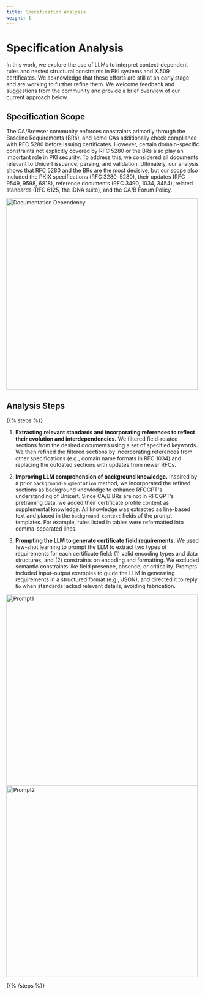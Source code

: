 ```yaml
---
title: Specification Analysis
weight: 1
---
```

# Specification Analysis
In this work, we explore the use of LLMs to interpret context-dependent rules and nested structural constraints in PKI systems and X.509 certificates. We acknowledge that these efforts are still at an early stage and are working to further refine them. We welcome feedback and suggestions from the community and provide a brief overview of our current approach below.


## Specification Scope
The CA/Browser community enforces constraints primarily through the Baseline Requirements (BRs), and some CAs additionally check compliance with RFC 5280 before issuing certificates. However, certain domain-specific constraints not explicitly covered by RFC 5280 or the BRs also play an important role in PKI security. To address this, we considered all documents relevant to Unicert issuance, parsing, and validation. Ultimately, our analysis shows that RFC 5280 and the BRs are the most decisive, but our scope also included the PKIX specifications (RFC 3280, 5280), their updates (RFC 9549, 9598, 6818), reference documents (RFC 3490, 1034, 3454), related standards (RFC 6125, the IDNA suite), and the CA/B Forum Policy.

<img src="https://zeriny.github.io/unicert/figs/rfc-dependency.png" width="500" alt="Documentation Dependency">

## Analysis Steps


{{% steps %}}
1. **Extracting relevant standards and incorporating references to reflect their evolution and interdependencies.**
   We filtered field-related sections from the desired documents using a set of specified keywords. We then refined the filtered sections by incorporating references from other specifications (e.g., domain name formats in RFC 1034) and replacing the outdated sections with updates from newer RFCs.

2. **Improving LLM comprehension of background knowledge.**
   Inspired by a prior ``background-augmentation`` method, we incorporated the refined sections as background knowledge to enhance RFCGPT's understanding of Unicert. Since CA/B BRs are not in RFCGPT’s pretraining data, we added their certificate profile content as supplemental knowledge. All knowledge was extracted as line-based text and placed in the ``background context`` fields of the prompt templates. For example, rules listed in tables were reformatted into comma-separated lines.

3. **Prompting the LLM to generate certificate field requirements.**
   We used few-shot learning to prompt the LLM to extract two types of requirements for each certificate field:
(1) valid encoding types and data structures, and 
(2) constraints on encoding and formatting. 
We excluded semantic constraints like field presence, absence, or criticality.
Prompts included input–output examples to guide the LLM in generating requirements in a structured format (e.g., JSON), and directed it to reply ``No`` when standards lacked relevant details, avoiding fabrication.


<img src="https://zeriny.github.io/unicert/figs/prompt1-datastructure.pdf" width="500" alt="Prompt1">
<img src="https://zeriny.github.io/unicert/figs/prompt2-requirements.pdf" width="500" alt="Prompt2">

{{% /steps %}}